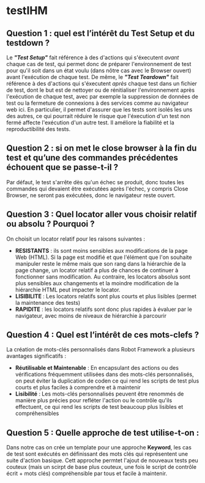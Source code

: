 # testIHM
## Question 1 : quel est l’intérêt du Test Setup et du testdown ?
Le ***"Test Setup"***  fait référence à des d'actions qui s'éxecutent *avant* chaque cas de test, qui permet donc de préparer l'environnement de test pour qu'il soit dans un état voulu (dans nôtre cas avec le Browser ouvert) avant l'exécution de chaque test.
De même, le ***"Test Teardown"*** fait référence à des d'actions qui s'éxecutent *après* chaque test dans un fichier de test, dont le but est de nettoyer ou de rénitialiser l'environnement après l'exécution de chaque test, avec par exemple la suppression de données de test ou la fermeture de connexions à des services comme au navigateur web ici.
En particulier, il permet d'assurer que les tests sont isolés les uns des autres, ce qui pourrait réduire le risque que l'éxecution d'un test non fermé affecte l'exécution d'un autre test. Il améliore la fiabilité et la reproductibilité des tests. 

## Question 2 : si on met le close browser à la fin du test et qu’une des commandes précédentes échouent que se passe-t-il ?
Par défaut, le test s'arrête dès qu'un échec se produit, donc toutes les commandes qui devaient être exécutées après l'échec, y compris Close Browser, ne seront pas exécutées, donc le navigateur reste ouvert.

## Question 3 :  Quel locator aller vous choisir relatif ou absolu ? Pourquoi ?
On choisit un locator relatif pour les raisons suivantes : 
- **RESISTANTS** : ils sont moins sensibles aux modifications de la page Web (HTML). Si la page est modifié et que l'élément que l'on souhaite manipuler reste le même mais que son rang dans la hiérarchie de la page change, un locator relatif a plus de chances de continuer à fonctionner sans modification. Au contraire, les locators absolus sont plus sensibles aux changements et la moindre modification de la hiérarchie HTML peut impacter le locator.
- **LISIBILITE** : Les locators relatifs sont plus courts et plus lisibles (permet la maintenance des tests)
- **RAPIDITE** : les locators relatifs sont donc plus rapides à évaluer par le navigateur, avec moins de niveaux de hiérarchie à parcourir

## Question 4 : Quel est l’intérêt de ces mots-clefs ?
La création de mots-clés personnalisés dans Robot Framework a plusieurs avantages significatifs : 
- **Réutilisable et Maintenable** : En encapsulant des actions ou des vérifications fréquemment utilisées dans des mots-clés personnalisés, on peut éviter la duplication de coden ce qui rend les scripts de test plus courts et plus faciles à comprendre et à maintenir
- **Lisibilité** : Les mots-clés personnalisés peuvent être renommés de manière plus précies pour refléter l'action ou le contrôle qu'ils effectuent, ce qui rend les scripts de test beaucoup plus lisibles et compréhensibles

## Question 5 : Quelle approche de test utilise-t-on :
Dans notre cas on crée un template pour une approche **Keyword**, les cas de test sont exécutés en définissant des mots clés qui représentent une suite d'action basique. Cett approche permtet l'ajout de nouveaux tests peu couteux (mais un scirpt de base plus couteux, une fois le script de contrôle écrit + mots clés) compréhensible par tous et facile à maintenir.

 



